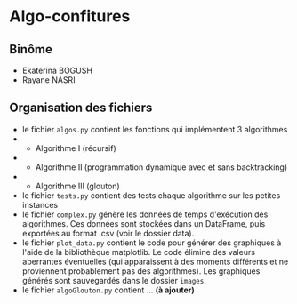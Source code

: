 # Algo-confitures

## Binôme

- Ekaterina BOGUSH
- Rayane NASRI

## Organisation des fichiers

- le fichier `algos.py` contient les fonctions qui implémentent 3 algorithmes
- - Algorithme I (récursif)
- - Algorithme II (programmation dynamique avec et sans backtracking)
- - Algorithme III (glouton)
- le fichier `tests.py` contient des tests chaque algorithme sur les petites instances
- le fichier `complex.py` génère les données de temps d'exécution des algorithmes. Ces données sont stockées dans un DataFrame, puis exportées au format .csv (voir le dossier data).
- le fichier `plot_data.py` contient le code pour générer des graphiques à l'aide de la bibliothèque matplotlib. Le code élimine des valeurs aberrantes éventuelles (qui apparaissent à des moments différents et ne proviennent probablement pas des algorithmes). Les graphiques générés sont sauvegardés dans le dossier `images`.
- le fichier `algoGlouton.py` contient ... **(à ajouter)**
